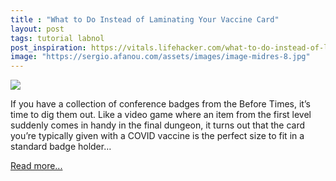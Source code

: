```yaml
---
title : "What to Do Instead of Laminating Your Vaccine Card"
layout: post
tags: tutorial labnol
post_inspiration: https://vitals.lifehacker.com/what-to-do-instead-of-laminating-your-vaccine-card-1846619729
image: "https://sergio.afanou.com/assets/images/image-midres-8.jpg"
---
```


<img src="https://i.kinja-img.com/gawker-media/image/upload/s--KQKfwLdf--/c_fit,fl_progressive,q_80,w_636/i0orxmqzgdkkn8r5m8fd.jpg" /><p>If you have a collection of conference badges from the Before Times, it’s time to dig them out. Like a video game where an item from the first level suddenly comes in handy in the final dungeon, it turns out that the card you’re typically given with a COVID vaccine is the perfect size to fit in a standard badge holder…</p><p><a href="https://vitals.lifehacker.com/what-to-do-instead-of-laminating-your-vaccine-card-1846619729">Read more...</a></p>